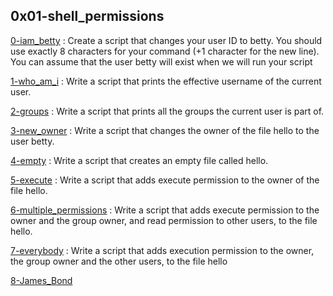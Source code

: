 ## 0x01-shell_permissions

[0-iam_betty](./0-iam_betty)  : Create a script that changes your user ID to betty. You should use exactly 8 characters for your command (+1 character for the new line). You can assume that the user betty will exist when we will run your script

[1-who_am_i](./1-who_am_i) : Write a script that prints the effective username of the current user.

[2-groups](./2-groups) : Write a script that prints all the groups the current user is part of.

[3-new_owner](./3-new_owner) : Write a script that changes the owner of the file hello to the user betty.

[4-empty](./4-empty) : Write a script that creates an empty file called hello.

[5-execute](./5-execute) : Write a script that adds execute permission to the owner of the file hello.

[6-multiple_permissions](./6-multiple_permissions) : Write a script that adds execute permission to the owner and the group owner, and read permission to other users, to the file hello.

[7-everybody](./7-everybody) : Write a script that adds execution permission to the owner, the group owner and the other users, to the file hello

[8-James_Bond](./8-James_Bond)